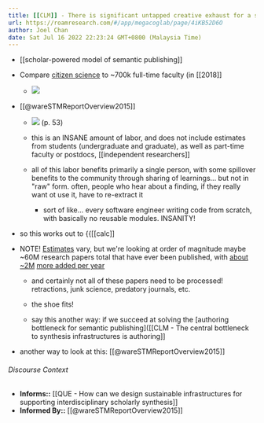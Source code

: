 ```yaml
---
title: [[CLM]] - There is significant untapped creative exhaust for a sustainable scholar-powered model of semantic publishing
url: https://roamresearch.com/#/app/megacoglab/page/4iKB52D6O
author: Joel Chan
date: Sat Jul 16 2022 22:23:24 GMT+0800 (Malaysia Time)
---
```


- [[scholar-powered model of semantic publishing]]
- Compare [citizen science](((S8U6tuXwB))) to ~700k full-time faculty (in [[2018]]

    - ![](https://firebasestorage.googleapis.com/v0/b/firescript-577a2.appspot.com/o/imgs%2Fapp%2Fmegacoglab%2FQYErMUBfkL.png?alt=media&token=8cb4c475-66a3-4216-956f-7df3f5f63f87)
- [[@wareSTMReportOverview2015]]

    - ![](https://firebasestorage.googleapis.com/v0/b/firescript-577a2.appspot.com/o/imgs%2Fapp%2Fmegacoglab%2FUdaOi11PZP.png?alt=media&token=e3395e22-ddb4-488b-bef0-885ac17c6b6b) (p. 53)

    - this is an INSANE amount of labor, and does not include estimates from students (undergraduate and graduate), as well as part-time faculty or postdocs, [[independent researchers]]

    - all of this labor benefits primarily a single person, with some spillover benefits to the community through sharing of learnings... but not in "raw" form. often, people who hear about a finding, if they really want ot use it, have to re-extract it

        - sort of like... every software engineer writing code from scratch, with basically no reusable modules. INSANITY!
- so this works out to {{[[calc]]
- NOTE! [Estimates](https://www.google.com/search?q=how+many+papers+published+per+year&oq=how+many+papers+published+per+year&aqs=chrome.0.0j0i22i30j69i64l2.3117j1j1&sourceid=chrome&ie=UTF-8) vary, but we're looking at order of magnitude maybe ~60M research papers total that have ever been published, with [about ~2M](http://blog.cdnsciencepub.com/21st-century-science-overload/#:~:text=According%20to%20research%20from%20the,papers%20are%20published%20each%20year.) [more added per year](https://www.universityworldnews.com/post.php?story=20180905095203579)

    - and certainly not all of these papers need to be processed! retractions, junk science, predatory journals, etc.

    - the shoe fits!

    - say this another way: if we succeed at solving the [authoring bottleneck for semantic publishing]([[CLM - The central bottleneck to synthesis infrastructures is authoring]]
- another way to look at this: [[@wareSTMReportOverview2015]]

###### Discourse Context

- **Informs::** [[QUE - How can we design sustainable infrastructures for supporting interdisciplinary scholarly synthesis]]
- **Informed By::** [[@wareSTMReportOverview2015]]
